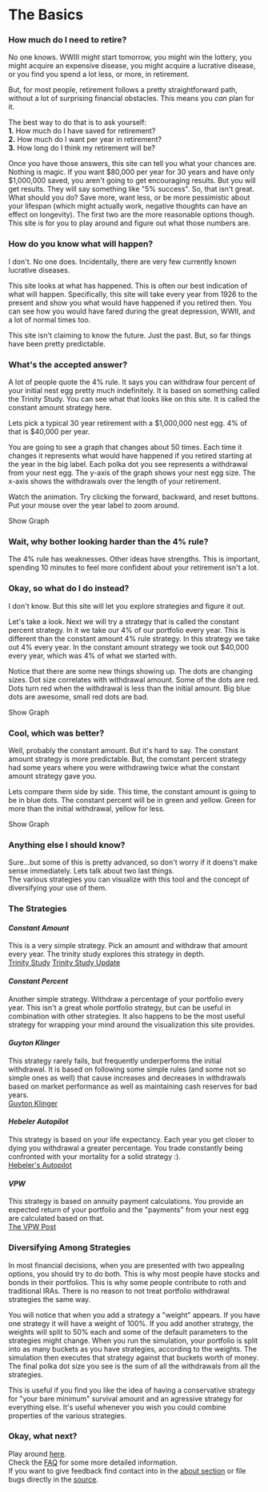 # The Basics

### How much do I need to retire?  

No one knows.
WWIII might start tomorrow, you might win the lottery, you might acquire an expensive disease, you might acquire a lucrative disease, or you find you spend a lot less, or more, in retirement.  

But, for most people, retirement follows a pretty straightforward path, without a lot of surprising financial obstacles.
This means you *can* plan for it.

The best way to do that is to ask yourself:  
**1.** How much do I have saved for retirement?  
**2.** How much do I want per year in retirement?  
**3.** How long do I think my retirement will be?

Once you have those answers, this site can tell you what your chances are.
Nothing is magic.
If you want $80,000 per year for 30 years and have only $1,000,000 saved, you aren't going to get encouraging results.
But you will get results.
They will say something like "5% success".
So, that isn't great. 
What should you do?
Save more, want less, or be more pessimistic about your lifespan (which might actually work, negative thoughts can have an effect on longevity).
The first two are the more reasonable options though.
This site is for you to play around and figure out what those numbers are.

### How do you know what will happen?

I don't. 
No one does. 
Incidentally, there are very few currently known lucrative diseases.  

This site looks at what has happened.
This is often our best indication of what will happen. 
Specifically, this site will take every year from 1926 to the present and show you what would have happened if you retired then.
You can see how you would have fared during the great depression, WWII, and a lot of normal times too.

This site isn't claiming to know the future.
Just the past.
But, so far things have been pretty predictable. 

### What's the accepted answer?

A lot of people quote the 4% rule.
It says you can withdraw four percent of your initial nest egg pretty much indefinitely.
It is based on something called the Trinity Study.
You can see what that looks like on this site.
It is called the constant amount strategy here.

Lets pick a typical 30 year retirement with a $1,000,000 nest egg.
4% of that is $40,000 per year.

You are going to see a graph that changes about 50 times. 
Each time it changes it represents what would have happened if you retired starting at the year in the big label.
Each polka dot you see represents a withdrawal from your nest egg.
The y-axis of the graph shows your nest egg size.
The x-axis shows the withdrawals over the length of your retirement.

Watch the animation.
Try clicking the forward, backward, and reset buttons.
Put your mouse over the year label to zoom around.

<label type="submit" class="trinityGraphButt">Show Graph</label>
<p id="trinityGraph" style="display: none;"></p>

### Wait, why bother looking harder than the 4% rule?

The 4% rule has weaknesses.
Other ideas have strengths.
This is important, spending 10 minutes to feel more confident about your retirement isn't a lot.
  
### Okay, so what do I do instead?

I don't know.
But this site will let you explore strategies and figure it out.

Let's take a look.
Next we will try a strategy that is called the constant percent strategy.
In it we take our 4% of our portfolio every year.
This is different than the constant amount 4% rule strategy.
In this strategy we take out 4% every year.
In the constant amount strategy we took out $40,000 every year, which was 4% of what we started with.

Notice that there are some new things showing up.
The dots are changing sizes.
Dot size correlates with withdrawal amount.
Some of the dots are red.
Dots turn red when the withdrawal is less than the initial amount.
Big blue dots are awesome, small red dots are bad.

<label type="submit" class="percentGraphButt">Show Graph</label>
<p id="percentGraph" style="display: none;"></p>

### Cool, which was better?

Well, probably the constant amount.
But it's hard to say.
The constant amount strategy is more predictable.
But, the comstant percent strategy had some years where you were withdrawing twice what the constant amount strategy gave you. 

Lets compare them side by side.
This time, the constant amount is going to be in blue dots.
The constant percent will be in green and yellow.
Green for more than the initial withdrawal, yellow for less.

<label type="submit" class="compareGraphButt">Show Graph</label>
<p id="compareGraph" style="display: none;"></p>

### Anything else I should know?

Sure...but some of this is pretty advanced, so don't worry if it doens't make sense immediately.
Lets talk about two last things.  
The various strategies you can visualize with this tool and the concept of diversifying your use of them.

### The Strategies

#### *Constant Amount*

This is a very simple strategy.
Pick an amount and withdraw that amount every year.
The trinity study explores this strategy in depth.  
<a href="http://afcpe.org/assets/pdf/vol1014.pdf" target="_blank">Trinity Study</a>
<a href="https://www.onefpa.org/journal/Pages/Portfolio%20Success%20Rates%20Where%20to%20Draw%20the%20Line.aspx" target="_blank">Trinity Study Update</a>

#### *Constant Percent*

Another simple strategy.
Withdraw a percentage of your portfolio every year.
This isn't a great whole portfolio strategy, but can be useful in combination with other strategies.
It also happens to be the most useful strategy for wrapping your mind around the visualization this site provides.

#### *Guyton Klinger*

This strategy rarely fails, but frequently underperforms the initial withdrawal.
It is based on following some simple rules (and some not so simple ones as well) that cause increases and decreases in withdrawals based on market performance as well as maintaining cash reserves for bad years.  
<a href="http://cornerstonewealthadvisors.com/wp-content/uploads/2014/09/08-06_WebsiteArticle.pdf" target="_blank">Guyton Klinger</a>

#### *Hebeler Autopilot*

This strategy is based on your life expectancy.
Each year you get closer to dying you withdrawal a greater percentage.
You trade constantly being confronted with your mortality for a solid strategy :).    
<a href="http://www.marketwatch.com/story/put-retirement-savings-withdrawals-on-autopilot-2013-07-24" target="_blank">Hebeler's Autopilot</a>

#### *VPW*

This strategy is based on annuity payment calculations.
You provide an expected return of your portfolio and the "payments" from your nest egg are calculated based on that.  
<a href="https://www.bogleheads.org/forum/viewtopic.php?t=120430" target="_blank">The VPW Post</a>

### Diversifying Among Strategies

In most financial decisions, when you are presented with two appealing options, you should try to do both.
This is why most people have stocks and bonds in their portfolios.
This is why some people contribute to roth and traditional IRAs.
There is no reason to not treat portfolio withdrawal strategies the same way.

You will notice that when you add a strategy a "weight" appears.
If you have one strategy it will have a weight of 100%. 
If you add another strategy, the weights will split to 50% each and some of the default parameters to the strategies might change.
When you run the simulation, your portfolio is split into as many buckets as you have strategies, according to the weights.
The simulation then executes that strategy against that buckets worth of money.
The final polka dot size you see is the sum of all the withdrawals from all the strategies.

This is useful if you find you like the idea of having a conservative strategy for "your bare minimum" survival amount and an agressive strategy for everything else.
It's useful whenever you wish you could combine properties of the various strategies.


### Okay, what next?

Play around [here](.\home).  
Check the [FAQ](.\faq) for some more detailed information.  
If you want to give feedback find contact into in the [about section](.\about) or file bugs directly in the [source](.\source).
